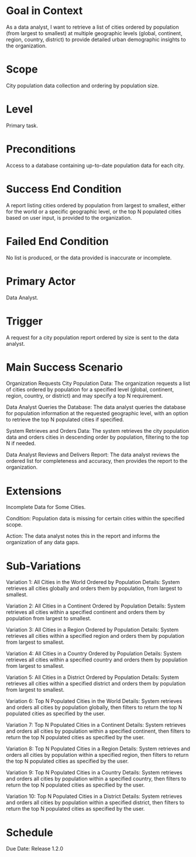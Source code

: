 # Goal in Context
As a data analyst, I want to retrieve a list of cities ordered by population (from largest to smallest) at multiple geographic levels (global, continent, region, country, district) to provide detailed urban demographic insights to the organization.

# Scope
City population data collection and ordering by population size.

# Level
Primary task.

# Preconditions
Access to a database containing up-to-date population data for each city.

# Success End Condition
A report listing cities ordered by population from largest to smallest, either for the world or a specific geographic level, or the top N populated cities based on user input, is provided to the organization.

# Failed End Condition
No list is produced, or the data provided is inaccurate or incomplete.

# Primary Actor
Data Analyst.

# Trigger
A request for a city population report ordered by size is sent to the data analyst.

# Main Success Scenario
Organization Requests City Population Data:
The organization requests a list of cities ordered by population for a specified level (global, continent, region, country, or district) and may specify a top N requirement.

Data Analyst Queries the Database:
The data analyst queries the database for population information at the requested geographic level, with an option to retrieve the top N populated cities if specified.

System Retrieves and Orders Data:
The system retrieves the city population data and orders cities in descending order by population, filtering to the top N if needed.

Data Analyst Reviews and Delivers Report:
The data analyst reviews the ordered list for completeness and accuracy, then provides the report to the organization.

# Extensions
Incomplete Data for Some Cities.

Condition: Population data is missing for certain cities within the specified scope.

Action: The data analyst notes this in the report and informs the organization of any data gaps.

# Sub-Variations
Variation 1: All Cities in the World Ordered by Population
Details: System retrieves all cities globally and orders them by population, from largest to smallest.

Variation 2: All Cities in a Continent Ordered by Population
Details: System retrieves all cities within a specified continent and orders them by population from largest to smallest.

Variation 3: All Cities in a Region Ordered by Population
Details: System retrieves all cities within a specified region and orders them by population from largest to smallest.

Variation 4: All Cities in a Country Ordered by Population
Details: System retrieves all cities within a specified country and orders them by population from largest to smallest.

Variation 5: All Cities in a District Ordered by Population
Details: System retrieves all cities within a specified district and orders them by population from largest to smallest.

Variation 6: Top N Populated Cities in the World
Details: System retrieves and orders all cities by population globally, then filters to return the top N populated cities as specified by the user.

Variation 7: Top N Populated Cities in a Continent
Details: System retrieves and orders all cities by population within a specified continent, then filters to return the top N populated cities as specified by the user.

Variation 8: Top N Populated Cities in a Region
Details: System retrieves and orders all cities by population within a specified region, then filters to return the top N populated cities as specified by the user.

Variation 9: Top N Populated Cities in a Country
Details: System retrieves and orders all cities by population within a specified country, then filters to return the top N populated cities as specified by the user.

Variation 10: Top N Populated Cities in a District
Details: System retrieves and orders all cities by population within a specified district, then filters to return the top N populated cities as specified by the user.

# Schedule
Due Date: Release 1.2.0